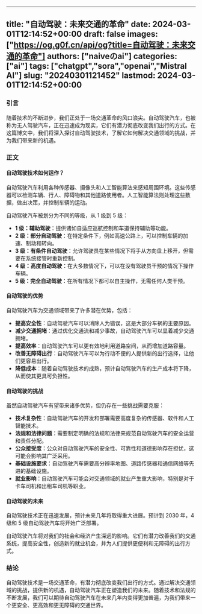 
---
title: "自动驾驶：未来交通的革命"
date: 2024-03-01T12:14:52+00:00
draft: false
images: ["https://og.g0f.cn/api/og?title=自动驾驶：未来交通的革命"]
authors: ["naiveのai"]
categories: ["ai"]
tags: ["chatgpt","sora","openai","Mistral AI"]
slug: "20240301121452"
lastmod: 2024-03-01T12:14:52+00:00
---
### 引言

随着技术的不断进步，我们正处于一场交通革命的风口浪尖。自动驾驶汽车，也被称为无人驾驶汽车，正在迅速成为现实，它们有潜力彻底改变我们出行的方式。在这篇博文中，我们将深入探讨自动驾驶技术，了解它如何解决交通领域的挑战，并为我们带来新的机遇。

### 正文

#### 自动驾驶技术如何运作？

自动驾驶汽车利用各种传感器、摄像头和人工智能算法来感知周围环境。这些传感器可以检测车辆、行人、障碍物和其他道路使用者。人工智能算法则处理这些数据，做出决策，并控制车辆的运动。

自动驾驶汽车被划分为不同的等级，从 1 级到 5 级：

- **1 级：辅助驾驶**：提供诸如自适应巡航控制和车道保持辅助等功能。
- **2 级：部分自动驾驶**：在特定条件下，例如高速公路上，可以控制车辆的加速、制动和转向。
- **3 级：有条件自动驾驶**：允许驾驶员在某些情况下将手从方向盘上移开，但需要在系统接管时重新控制。
- **4 级：高度自动驾驶**：在大多数情况下，可以在没有驾驶员干预的情况下操作车辆。
- **5 级：完全自动驾驶**：在所有情况下都可以自主操作，无需任何人类干预。

#### 自动驾驶的优势

自动驾驶汽车为交通领域带来了许多潜在优势，包括：

- **提高安全性**：自动驾驶汽车可以消除人为错误，这是大部分车祸的主要原因。
- **减少交通拥堵**：通过优化交通流和减少事故，自动驾驶汽车可以显着减少交通拥堵。
- **提高效率**：自动驾驶汽车可以更有效地利用道路空间，从而增加道路容量。
- **改善无障碍出行**：自动驾驶汽车可以为行动不便的人提供新的出行选择，让他们更容易出行。
- **降低成本**：随着自动驾驶技术的成熟，预计自动驾驶汽车的生产成本将下降，从而使其更具可负担性。

#### 自动驾驶的挑战

虽然自动驾驶汽车有望带来诸多优势，但仍存在一些挑战需要克服：

- **技术复杂性**：自动驾驶汽车的开发和部署需要高度复杂的传感器、软件和人工智能技术。
- **法规和法律问题**：需要制定明确的法规和法律来规范自动驾驶汽车的安全运营和责任分配。
- **公众接受度**：公众对自动驾驶汽车的安全性、可靠性和道德影响存在担忧，这可能会影响其广泛采用。
- **基础设施要求**：自动驾驶汽车需要高分辨率地图、道路传感器和通信网络等先进的基础设施。
- **就业影响**：自动驾驶汽车可能会对交通领域的就业产生重大影响，特别是对于卡车司机和出租车司机等职业。

#### 自动驾驶的未来

自动驾驶技术正在迅速发展，预计未来几年将取得重大进展。预计到 2030 年，4 级和 5 级自动驾驶汽车将开始广泛部署。

自动驾驶汽车将对我们的社会和经济产生深远的影响。它们有潜力改善我们的交通系统，提高安全性，创造新的就业机会，并为人们提供更便利和无障碍的出行方式。

### 结论

自动驾驶技术是一场交通革命，有潜力彻底改变我们出行的方式。通过解决交通领域的挑战，提供新的机遇，自动驾驶汽车正在塑造我们的未来。随着技术和法规的不断发展，我们可以期待自动驾驶汽车在未来几年内变得更加普遍，为我们带来一个更安全、更高效和更无障碍的交通世界。